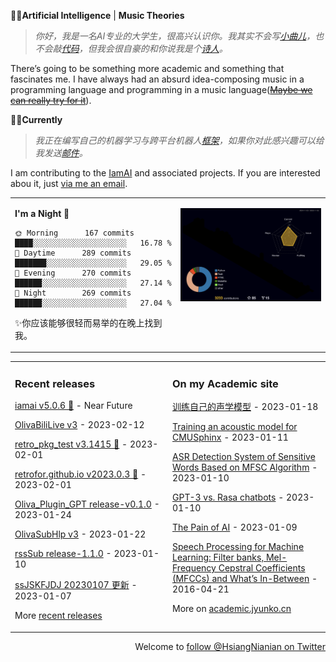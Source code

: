 🐱‍🏍**Artificial Intelligence** | **Music Theories**

> _你好，我是一名AI专业的大学生，很高兴认识你。我其实不会写[小曲儿](https://open.spotify.com/artist/3bPZ0WhBjLxuq7AWGLlwBD?si=872eb1ff4ffa4c8e)，也不会敲[代码](https://indienova.com/u/mGvQGAY4130229)，但我会很自豪的和你说我是个[诗人](https://www.zgshige.com/c/2022-07-25/22158479.shtml)。_

There’s going to be something more academic and something that fascinates me. 
I have always had an absurd idea-composing music in a programming language and programming in a music language([~~Maybe we can really try for it~~](https://github.com/academic-jyunko)).

🐱‍👤**Currently** 

> _我正在编写自己的机器学习与跨平台机器人[框架](https://github.com/retrofor/IamAI/)，如果你对此感兴趣可以给我发送[邮件](mailto:admin@jyunko.cn)。_

I am contributing to the [IamAI](https://github.com/retrofor/IamAI/) and associated projects. If you are interested abou it, just [via me an email](mailto:admin@jyunko.cn).

<table style="border-color: transparent;" cellspacing=0 ><tr><td valign="top" width="33%">
  
<!--START_SECTION:waka-->
**I'm a Night 🦉** 

```text
🌞 Morning      167 commits       ████░░░░░░░░░░░░░░░░░░░░░   16.78 % 
🌆 Daytime      289 commits       ███████░░░░░░░░░░░░░░░░░░   29.05 % 
🌃 Evening      270 commits       ██████░░░░░░░░░░░░░░░░░░░   27.14 % 
🌙 Night        269 commits       ██████░░░░░░░░░░░░░░░░░░░   27.04 % 

```



<!--END_SECTION:waka-->
  ✨你应该能够很轻而易举的在晚上找到我。
</td><td valign="top" width="33%">
<p align="right">
<img width="500" src="https://github.com/HsiangNianian/HsiangNianian/blob/main/profile-3d-contrib/profile-night-rainbow.svg">
</p>
</td></tr></table>

<table><tr><td valign="top" width="33%">

### Recent releases
<!-- recent_releases starts -->
[iamai v5.0.6 🌈](https://github.com/retrofor/iamai/releases/tag/untagged-9f4cda0d6496c566faa4) - Near Future

[OlivaBiliLive v3](https://github.com/HsiangNianian/OlivaBiliLive/releases/tag/untagged-8bf4ca6c48e6c3164a42) - 2023-02-12

[retro_pkg_test v3.1415 🌈](https://github.com/retrofor/retro_pkg_test/releases/tag/v3.1415) - 2023-02-01

[retrofor.github.io v2023.0.3 🌈](https://github.com/retrofor/retrofor.github.io/releases/tag/v2023.0.3) - 2023-02-01

[Oliva_Plugin_GPT release-v0.1.0](https://github.com/retrofor/Oliva_Plugin_GPT/releases/tag/v0.1.0) - 2023-01-24

[OlivaSubHlp v3](https://github.com/HsiangNianian/OlivaSubHlp/releases/tag/3) - 2023-01-22

[rssSub release-1.1.0](https://github.com/HsiangNianian/rssSub/releases/tag/release-1.1.0) - 2023-01-10

[ssJSKFJDJ 20230107 更新](https://github.com/HsiangNianian/ssJSKFJDJ/releases/tag/20230107) - 2023-01-07
<!-- recent_releases ends -->
More [recent releases](https://github.com/HsiangNianian/HsiangNianian/blob/main/releases.md)
</td><td valign="top" width="33%">

### On my Academic site
<!-- blog starts -->
[训练自己的声学模型](https://academic.jyunko.cn/2023/01/18/Training-an-acoustic-model-for-CMUSphinx-zh-CN) - 2023-01-18

[Training an acoustic model for CMUSphinx](https://academic.jyunko.cn/2023/01/11/Training-an-acoustic-model-for-CMUSphinx-en) - 2023-01-11

[ASR Detection System of Sensitive Words Based on MFSC Algorithm](https://academic.jyunko.cn/2023/01/10/ASR-Detection-System-of-Sensitive-Words-Based-on-MFSC-Algorithm) - 2023-01-10

[GPT-3 vs. Rasa chatbots](https://academic.jyunko.cn/2023/01/10/GPT-3-vs-Rasa-chatbots) - 2023-01-10

[The Pain of AI](https://academic.jyunko.cn/2023/01/09/The-Pain-of-AI) - 2023-01-09

[Speech Processing for Machine Learning: Filter banks, Mel-Frequency Cepstral Coefficients (MFCCs) and What’s In-Between](https://academic.jyunko.cn/2016/04/21/speech-processing-for-machine-learning) - 2016-04-21
<!-- blog ends -->
More on [academic.jyunko.cn](https://academic.jyunko.cn/)
</td></tr></table>

<p align="right">Welcome to <a href="https://twitter.com/HsiangNianian">follow @HsiangNianian on Twitter<a></p>
